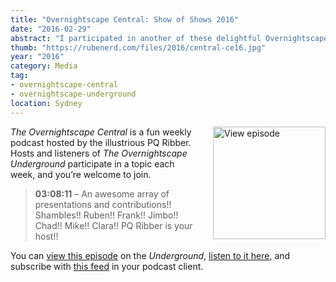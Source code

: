 ```yaml
---
title: "Overnightscape Central: Show of Shows 2016"
date: "2016-02-29"
abstract: "I participated in another of these delightful Overnightscape Underground productions by PQ Ribber."
thumb: "https://rubenerd.com/files/2016/central-ce16.jpg"
year: "2016"
category: Media
tag:
- overnightscape-central
- overnightscape-underground
location: Sydney
---
```

<p class="show-cover"><a href="https://onsug.com/archives/19381/"><img src="https://rubenerd.com/files/2016/central-ce16.jpg" alt="View episode" style="float:right; margin:0 0 1em 2em; width:180px; height:180px;" /></a></p>

*The Overnightscape Central* is a fun weekly podcast hosted by the illustrious PQ Ribber. Hosts and listeners of *The Overnightscape Underground* participate in a topic each week, and you’re welcome to join.

> **03:08:11** – An awesome array of presentations and contributions!! Shambles!! Ruben!! Frank!! Jimbo!! Chad!! Mike!! Clara!! PQ Ribber is your host!!

You can <a href="https://onsug.com/archives/19381/">view this episode</a> on the *Underground*, <a href="https://media.blubrry.com/onsug/p/onsug.com/shows/Feb16/onsug_Feb16_Central_Sho.mp3">listen to it here</a>, and subscribe with <a href="https://onsug.com/archives/category/overnightscapecentral/feed/">this feed</a> in your podcast client.
